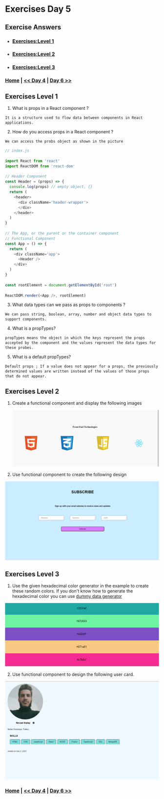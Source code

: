 
# Exercises Day 5

## Exercise  Answers

- ### [Exercises:Level 1](#exercises-level-1)
- ### [Exercises:Level 2](#exercises-level-2)
- ### [Exercises:Level 3](#exercises-level-3)


### [Home](../README.md) | [<< Day 4](day_04.md) | [Day 6 >>](day_06.md) 

## Exercises Level 1

1. What is props in a React component ?

```
It is a structure used to flow data between components in React applications.
```
2. How do you access props in a React component ?

```
We can access the probs object as shown in the picture
```

```js 
// index.js

import React from 'react'
import ReactDOM from 'react-dom'

// Header Component
const Header = (props) => {
  console.log(props) // empty object, {}
  return (
    <header>
      <div className='header-wrapper'>
      </div>
    </header>
  )
}

// The App, or the parent or the container component
// Functional Component
const App = () => {
  return (
    <div className='app'>
      <Header />
    </div>
  )
}

const rootElement = document.getElementById('root')

ReactDOM.render(<App />, rootElement)
```
3. What data types can we pass as props to components ?

```
We can pass string, boolean, array, number and object data types to support components.
```
4. What is a propTypes?

```
propTypes means the object in which the keys represent the props accepted by the component and the values represent the data types for these probes.
```
5. What is a default propTypes?

```
Default props ; If a value does not appear for a props, the previously determined values are written instead of the values of those props that do not appear.
```

## Exercises Level 2

1. Create a functional component and display the following images

   ![Front end](./src/image/day4_level2_1.png)

2. Use functional component to create the following design

![News Letter](./src/image/day4_level2_2.png)

## Exercises Level 3

1.  Use the given hexadecimal color generator in the example to create these random colors. If you don't know how to generate the hexadecimal color you can use [dummy data generator](https://www.30daysofreact.com/dummy-data)

![Hexadecimal colors](./src/image/day4_level3_1.png)

2. Use functional component to design the following user card.

![User Card](./src/image/day4_level3_2.png)


### [Home](../README.md) | [<< Day 4](day_04.md) | [Day 6 >>](day_06.md) 
